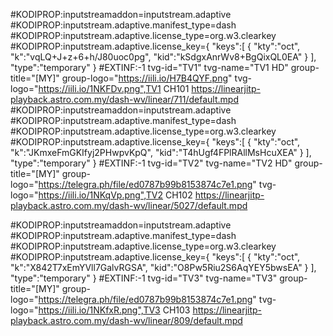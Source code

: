 #KODIPROP:inputstreamaddon=inputstream.adaptive
#KODIPROP:inputstream.adaptive.manifest_type=dash
#KODIPROP:inputstream.adaptive.license_type=org.w3.clearkey
#KODIPROP:inputstream.adaptive.license_key={ "keys":[ { "kty":"oct", "k":"vqLQ+J+z+6+h/J80uoc0pg", "kid":"kSdgxAnrWv8+BgQixQL0EA" } ], "type":"temporary" }
#EXTINF:-1 tvg-id="TV1" tvg-name="TV1 HD" group-title="[MY]" group-logo="https://iili.io/H7B4QYF.png" tvg-logo="https://iili.io/1NKFDv.png",TV1 CH101
https://linearjitp-playback.astro.com.my/dash-wv/linear/711/default.mpd
#KODIPROP:inputstreamaddon=inputstream.adaptive
#KODIPROP:inputstream.adaptive.manifest_type=dash
#KODIPROP:inputstream.adaptive.license_type=org.w3.clearkey
#KODIPROP:inputstream.adaptive.license_key={ "keys":[ { "kty":"oct", "k":"JKmxeFmGKIfyj2PHwpvKpQ", "kid":"T4hUgf4FPlRAllMsHcuXEA" } ], "type":"temporary" }
#EXTINF:-1 tvg-id="TV2" tvg-name="TV2 HD" group-title="[MY]" group-logo="https://telegra.ph/file/ed0787b99b8153874c7e1.png" tvg-logo="https://iili.io/1NKqVp.png",TV2 CH102
https://linearjitp-playback.astro.com.my/dash-wv/linear/5027/default.mpd
  
#KODIPROP:inputstreamaddon=inputstream.adaptive
#KODIPROP:inputstream.adaptive.manifest_type=dash
#KODIPROP:inputstream.adaptive.license_type=org.w3.clearkey
#KODIPROP:inputstream.adaptive.license_key={ "keys":[ { "kty":"oct", "k":"X842T7xEmYVll7GalvRGSA", "kid":"O8Pw5Riu2S6AqYEY5bwsEA" } ], "type":"temporary" }
#EXTINF:-1 tvg-id="TV3" tvg-name="TV3" group-title="[MY]" group-logo="https://telegra.ph/file/ed0787b99b8153874c7e1.png" tvg-logo="https://iili.io/1NKfxR.png",TV3 CH103
https://linearjitp-playback.astro.com.my/dash-wv/linear/809/default.mpd
